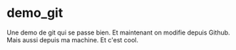 # demo_git
Une demo de git qui se passe bien.
Et maintenant on modifie depuis Github.
Mais aussi depuis ma machine.
Et c'est cool.
